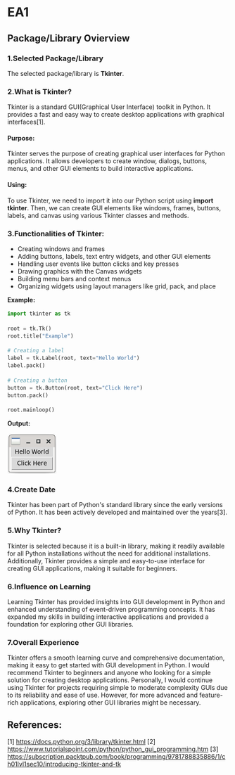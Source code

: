 # EA1

## Package/Library Ovierview

### 1.Selected Package/Library
   The selected package/library is __Tkinter__.

### 2.What is Tkinter?
   Tkinter is a standard GUI(Graphical User Interface) toolkit in Python. It provides
a fast and easy way to create desktop applications with graphical interfaces[1].

#### Purpose:
   Tkinter serves the purpose of creating graphical user interfaces for Python
applications. It allows developers to create window, dialogs, buttons, menus, and
other GUI elements to build interactive applications.
   
#### Using:
   To use Tkinter, we need to import it into our Python script using __import tkinter__.
Then, we can create GUI elements like windows, frames, buttons, labels, and canvas using
various Tkinter classes and methods.

 

### 3.Functionalities of Tkinter:
   + Creating windows and frames
   + Adding buttons, labels, text entry widgets, and other GUI elements
   + Handling user events like button clicks and key presses
   + Drawing graphics with the Canvas widgets
   + Building menu bars and context menus
   + Organizing widgets using layout managers like grid, pack, and place
   
 __Example:__
 
```python
import tkinter as tk

root = tk.Tk()
root.title("Example")

# Creating a label
label = tk.Label(root, text="Hello World")
label.pack()

# Creating a button
button = tk.Button(root, text="Click Here")
button.pack()

root.mainloop()
```
 __Output:__
 
![sample_image](sample_image.png)

### 4.Create Date
   Tkinter has been part of Python's standard library since the early versions of Python.
It has been actively developed and maintained over the years[3].

### 5.Why Tkinter?
   Tkinter is selected because it is a built-in library, making it readily available for
all Python installations without the need for additional installations. Additionally,
Tkinter provides a simple and easy-to-use interface for creating GUI applications,
making it suitable for beginners.

### 6.Influence on Learning
   Learning Tkinter has provided insights into GUI development in Python and enhanced
understanding of event-driven programming concepts. It has expanded my skills in building
interactive applications and provided a foundation for exploring other GUI libraries.

### 7.Overall Experience
   Tkinter offers a smooth learning curve and comprehensive documentation, making it easy
to get started with GUI development in Python. I would recommend Tkinter to beginners
and anyone who looking for a simple solution for creating desktop applications.
   Personally, I would continue using Tkinter for projects requiring simple to moderate
complexity GUIs due to its reliability and ease of use. However, for more advanced and
feature-rich applications, exploring other GUI libraries might be necessary. 
   
## References:
  [1] https://docs.python.org/3/library/tkinter.html
  [2] https://www.tutorialspoint.com/python/python_gui_programming.htm
  [3] https://subscription.packtpub.com/book/programming/9781788835886/1/ch01lvl1sec10/introducing-tkinter-and-tk

